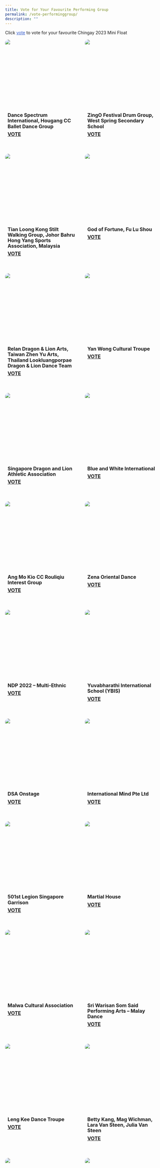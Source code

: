 ```yaml
---
title: Vote for Your Favourite Performing Group
permalink: /vote-performinggroup/
description: ""
---
```

Click <span style="text-decoration:underline; color:#345bcc">vote</span> to vote for your favourite Chingay 2023  Mini Float

<div style="display: grid; grid-template-columns: repeat(auto-fit, minmax(228px, 1fr)); gap:1rem; padding:0px">

<div style="display: block; overflow:hidden; text-decoration: none;  max-width: 20rem;">
<div style="border-radius: 10px; min-height:14rem; max-height:14rem; overflow:hidden;"><img style="min-height:14rem; object-fit: cover; position:relative; top:rem;" src="/images/ChingayAwards/Prologue%20Group%201.jpg"></div>
<div style="padding:.5rem; padding-top:.8rem; padding-bottom:2rem; text-align:left; line-height: 1.3em;"><span style= "font-size: 1rem; font-weight: bold;">Dance Spectrum International, Hougang CC Ballet Dance Group</span><br><span style="line-height: 2em; font-size: 1rem; font-weight: bold;"><a href="https://form.gov.sg/63d33904d4e11c0012c0ca98?622f011a09260b0012490c8c=Dance%20Spectrum%20International,%20Hougang%20CC%20Ballet%20Dance%20Group" target="_blank">VOTE</a></span></div></div>

<div style="display: block; overflow:hidden; text-decoration: none;  max-width: 20rem;">
<div style="border-radius: 10px; min-height:14rem; max-height:14rem; overflow:hidden;"><img style="min-height:14rem; object-fit: cover; position:relative; top:rem;" src="/images/ChingayAwards/Act%201%20Group%201.jpg"></div>
<div style="padding:.5rem; padding-top:.8rem; padding-bottom:2rem; text-align:left; line-height: 1.3em;"><span style= "font-size: 1rem; font-weight: bold;">ZingO Festival Drum Group, West Spring Secondary School</span><br><span style="line-height: 2em; font-size: 1rem; font-weight: bold;"><a href="https://form.gov.sg/63d33904d4e11c0012c0ca98?622f011a09260b0012490c8c=ZingO%20Festival%20Drum%20Group,%20West%20Spring%20Secondary%20School" target="_blank">VOTE</a></span></div></div>

<div style="display: block; overflow:hidden; text-decoration: none;  max-width: 20rem;">
<div style="border-radius: 10px; min-height:14rem; max-height:14rem; overflow:hidden;"><img style="min-height:14rem; object-fit: cover; position:relative; top:rem;" src="/images/ChingayAwards/Act%201%20Group%202.jpg"></div>
<div style="padding:.5rem; padding-top:.8rem; padding-bottom:2rem; text-align:left; line-height: 1.3em;"><span style= "font-size: 1rem; font-weight: bold;">Tian Loong Kong Stilt Walking Group, Johor Bahru Hong Yang Sports Association, Malaysia </span><br><span style="line-height: 2em; font-size: 1rem; font-weight: bold;"><a href="https://form.gov.sg/63d33904d4e11c0012c0ca98?622f011a09260b0012490c8c=Tian%20Loong%20Kong%20Stilt%20Walking%20Group,%20Johor%20Bahru%20Hong%20Yang%20Sports%20Association,%20Malaysia%20" target="_blank">VOTE</a></span></div></div>

<div style="display: block; overflow:hidden; text-decoration: none;  max-width: 20rem;">
<div style="border-radius: 10px; min-height:14rem; max-height:14rem; overflow:hidden;"><img style="min-height:14rem; object-fit: cover; position:relative; top:rem;" src="/images/ChingayAwards/Act%201%20Group%203.jpg"></div>
<div style="padding:.5rem; padding-top:.8rem; padding-bottom:2rem; text-align:left; line-height: 1.3em;"><span style= "font-size: 1rem; font-weight: bold;">God of Fortune, Fu Lu Shou </span><br><span style="line-height: 2em; font-size: 1rem; font-weight: bold;"><a href="https://form.gov.sg/63d33904d4e11c0012c0ca98?622f011a09260b0012490c8c=God%20of%20Fortune,%20Fu%20Lu%20Shou%20" target="_blank">VOTE</a></span></div></div>
	
<div style="display: block; overflow:hidden; text-decoration: none;  max-width: 20rem;">
<div style="border-radius: 10px; min-height:14rem; max-height:14rem; overflow:hidden;"><img style="min-height:14rem; object-fit: cover; position:relative; top:rem;" src="/images/ChingayAwards/Act%201%20Group%204.jpg"></div>
<div style="padding:.5rem; padding-top:.8rem; padding-bottom:2rem; text-align:left; line-height: 1.3em;"><span style= "font-size: 1rem; font-weight: bold;">Relan Dragon & Lion Arts, Taiwan Zhen Yu Arts, Thailand Lookluangporpae Dragon & Lion Dance Team</span><br><span style="line-height: 2em; font-size: 1rem; font-weight: bold;"><a href="https://form.gov.sg/63d33904d4e11c0012c0ca98?622f011a09260b0012490c8c=Relan%20Dragon%20and%20Lion%20Arts,%20Taiwan%20Zhen%20Yu%20Arts,%20Thailand%20Lookluangporpae%20Dragon%20&%20Lion%20Dance%20Team" target="_blank">VOTE</a></span></div></div>

<div style="display: block; overflow:hidden; text-decoration: none;  max-width: 20rem;">
<div style="border-radius: 10px; min-height:14rem; max-height:14rem; overflow:hidden;"><img style="min-height:14rem; object-fit: cover; position:relative; top:rem;" src="/images/ChingayAwards/Act%201%20Group%205.jpg"></div>
<div style="padding:.5rem; padding-top:.8rem; padding-bottom:2rem; text-align:left; line-height: 1.3em;"><span style= "font-size: 1rem; font-weight: bold;">Yan Wong Cultural Troupe</span><br><span style="line-height: 2em; font-size: 1rem; font-weight: bold;"><a href="https://form.gov.sg/63d33904d4e11c0012c0ca98?622f011a09260b0012490c8c=Yan%20Wong%20Cultural%20Troupe" target="_blank">VOTE</a></span></div></div>

<div style="display: block; overflow:hidden; text-decoration: none;  max-width: 20rem;">
<div style="border-radius: 10px; min-height:14rem; max-height:14rem; overflow:hidden;"><img style="min-height:14rem; object-fit: cover; position:relative; top:rem;" src="/images/ChingayAwards/Act%201%20Group%206.jpg"></div>
<div style="padding:.5rem; padding-top:.8rem; padding-bottom:2rem; text-align:left; line-height: 1.3em;"><span style= "font-size: 1rem; font-weight: bold;">Singapore Dragon and Lion Athletic Association</span><br><span style="line-height: 2em; font-size: 1rem; font-weight: bold;"><a href="https://form.gov.sg/63d33904d4e11c0012c0ca98?622f011a09260b0012490c8c=Singapore%20Dragon%20and%20Lion%20Athletic%20Association" target="_blank">VOTE</a></span></div></div>

<div style="display: block; overflow:hidden; text-decoration: none;  max-width: 20rem;">
<div style="border-radius: 10px; min-height:14rem; max-height:14rem; overflow:hidden;"><img style="min-height:14rem; object-fit: cover; position:relative; top:rem;" src="/images/ChingayAwards/Act%201%20Group%207.jpg"></div>
<div style="padding:.5rem; padding-top:.8rem; padding-bottom:2rem; text-align:left; line-height: 1.3em;"><span style= "font-size: 1rem; font-weight: bold;">Blue and White International</span><br><span style="line-height: 2em; font-size: 1rem; font-weight: bold;"><a href="https://form.gov.sg/63d33904d4e11c0012c0ca98?622f011a09260b0012490c8c=Blue%20and%20White%20International" target="_blank">VOTE</a></span></div></div>

<div style="display: block; overflow:hidden; text-decoration: none;  max-width: 20rem;">
<div style="border-radius: 10px; min-height:14rem; max-height:14rem; overflow:hidden;"><img style="min-height:14rem; object-fit: cover; position:relative; top:rem;" src="/images/ChingayAwards/Act%201%20Group%208.jpg"></div>
<div style="padding:.5rem; padding-top:.8rem; padding-bottom:2rem; text-align:left; line-height: 1.3em;"><span style= "font-size: 1rem; font-weight: bold;">Ang Mo Kio CC Rouliqiu Interest Group</span><br><span style="line-height: 2em; font-size: 1rem; font-weight: bold;"><a href="https://form.gov.sg/63d33904d4e11c0012c0ca98?622f011a09260b0012490c8c=Ang%20Mo%20Kio%20CC%20Rouliqiu%20Interest%20Group" target="_blank">VOTE</a></span></div></div>

<div style="display: block; overflow:hidden; text-decoration: none;  max-width: 20rem;">
<div style="border-radius: 10px; min-height:14rem; max-height:14rem; overflow:hidden;"><img style="min-height:14rem; object-fit: cover; position:relative; top:rem;" src="/images/ChingayAwards/Act%201%20Group%209.jpg"></div>
<div style="padding:.5rem; padding-top:.8rem; padding-bottom:2rem; text-align:left; line-height: 1.3em;"><span style= "font-size: 1rem; font-weight: bold;">Zena Oriental Dance</span><br><span style="line-height: 2em; font-size: 1rem; font-weight: bold;"><a href="https://form.gov.sg/63d33904d4e11c0012c0ca98?622f011a09260b0012490c8c=Zena%20Oriental%20Dance" target="_blank">VOTE</a></span></div></div>

<div style="display: block; overflow:hidden; text-decoration: none;  max-width: 20rem;">
<div style="border-radius: 10px; min-height:14rem; max-height:14rem; overflow:hidden;"><img style="min-height:14rem; object-fit: cover; position:relative; top:rem;" src="/images/ChingayAwards/Act%201%20Group%2010.jpg"></div>
<div style="padding:.5rem; padding-top:.8rem; padding-bottom:2rem; text-align:left; line-height: 1.3em;"><span style= "font-size: 1rem; font-weight: bold;">NDP 2022 – Multi-Ethnic </span><br><span style="line-height: 2em; font-size: 1rem; font-weight: bold;"><a href="https://form.gov.sg/63d33904d4e11c0012c0ca98?622f011a09260b0012490c8c=NDP%202022%20–%20Multi-Ethnic%20" target="_blank">VOTE</a></span></div></div>

<div style="display: block; overflow:hidden; text-decoration: none;  max-width: 20rem;">
<div style="border-radius: 10px; min-height:14rem; max-height:14rem; overflow:hidden;"><img style="min-height:14rem; object-fit: cover; position:relative; top:rem;" src="/images/ChingayAwards/Act%201%20Group%2011.jpg"></div>
<div style="padding:.5rem; padding-top:.8rem; padding-bottom:2rem; text-align:left; line-height: 1.3em;"><span style= "font-size: 1rem; font-weight: bold;">Yuvabharathi International School (YBIS)</span><br><span style="line-height: 2em; font-size: 1rem; font-weight: bold;"><a href="https://form.gov.sg/63d33904d4e11c0012c0ca98?622f011a09260b0012490c8c=Yuvabharathi%20International%20School%20(YBIS)" target="_blank">VOTE</a></span></div></div>

<div style="display: block; overflow:hidden; text-decoration: none;  max-width: 20rem;">
<div style="border-radius: 10px; min-height:14rem; max-height:14rem; overflow:hidden;"><img style="min-height:14rem; object-fit: cover; position:relative; top:rem;" src="/images/ChingayAwards/Act%201%20Group%2012.jpg"></div>
<div style="padding:.5rem; padding-top:.8rem; padding-bottom:2rem; text-align:left; line-height: 1.3em;"><span style= "font-size: 1rem; font-weight: bold;">DSA Onstage</span><br><span style="line-height: 2em; font-size: 1rem; font-weight: bold;"><a href="https://form.gov.sg/63d33904d4e11c0012c0ca98?622f011a09260b0012490c8c=DSA%20Onstage" target="_blank">VOTE</a></span></div></div>

<div style="display: block; overflow:hidden; text-decoration: none;  max-width: 20rem;">
<div style="border-radius: 10px; min-height:14rem; max-height:14rem; overflow:hidden;"><img style="min-height:14rem; object-fit: cover; position:relative; top:rem;" src="/images/ChingayAwards/Act%201%20Group%2013.jpg"></div>
<div style="padding:.5rem; padding-top:.8rem; padding-bottom:2rem; text-align:left; line-height: 1.3em;"><span style= "font-size: 1rem; font-weight: bold;">International Mind Pte Ltd</span><br><span style="line-height: 2em; font-size: 1rem; font-weight: bold;"><a href="https://form.gov.sg/63d33904d4e11c0012c0ca98?622f011a09260b0012490c8c=International%20Mind%20Pte%20Ltd" target="_blank">VOTE</a></span></div></div>

<div style="display: block; overflow:hidden; text-decoration: none;  max-width: 20rem;">
<div style="border-radius: 10px; min-height:14rem; max-height:14rem; overflow:hidden;"><img style="min-height:14rem; object-fit: cover; position:relative; top:rem;" src="/images/ChingayAwards/Act%201%20Group%2014.jpg"></div>
<div style="padding:.5rem; padding-top:.8rem; padding-bottom:2rem; text-align:left; line-height: 1.3em;"><span style= "font-size: 1rem; font-weight: bold;">501st Legion Singapore Garrison</span><br><span style="line-height: 2em; font-size: 1rem; font-weight: bold;"><a href="https://form.gov.sg/63d33904d4e11c0012c0ca98?622f011a09260b0012490c8c=501st%20Legion%20Singapore%20Garrison" target="_blank">VOTE</a></span></div></div>

<div style="display: block; overflow:hidden; text-decoration: none;  max-width: 20rem;">
<div style="border-radius: 10px; min-height:14rem; max-height:14rem; overflow:hidden;"><img style="min-height:14rem; object-fit: cover; position:relative; top:rem;" src="/images/ChingayAwards/Act%201%20Group%2015.jpg"></div>
<div style="padding:.5rem; padding-top:.8rem; padding-bottom:2rem; text-align:left; line-height: 1.3em;"><span style= "font-size: 1rem; font-weight: bold;">Martial House</span><br><span style="line-height: 2em; font-size: 1rem; font-weight: bold;"><a href="https://form.gov.sg/63d33904d4e11c0012c0ca98?622f011a09260b0012490c8c=Martial%20House" target="_blank">VOTE</a></span></div></div>

<div style="display: block; overflow:hidden; text-decoration: none;  max-width: 20rem;">
<div style="border-radius: 10px; min-height:14rem; max-height:14rem; overflow:hidden;"><img style="min-height:14rem; object-fit: cover; position:relative; top:rem;" src="/images/ChingayAwards/Act%201%20Group%2016.jpg"></div>
<div style="padding:.5rem; padding-top:.8rem; padding-bottom:2rem; text-align:left; line-height: 1.3em;"><span style= "font-size: 1rem; font-weight: bold;">Malwa Cultural Association</span><br><span style="line-height: 2em; font-size: 1rem; font-weight: bold;"><a href="https://form.gov.sg/63d33904d4e11c0012c0ca98?622f011a09260b0012490c8c=Malwa%20Cultural%20Association" target="_blank">VOTE</a></span></div></div>

<div style="display: block; overflow:hidden; text-decoration: none;  max-width: 20rem;">
<div style="border-radius: 10px; min-height:14rem; max-height:14rem; overflow:hidden;"><img style="min-height:14rem; object-fit: cover; position:relative; top:rem;" src="/images/ChingayAwards/Act%201%20Group%2017.jpg"></div>
<div style="padding:.5rem; padding-top:.8rem; padding-bottom:2rem; text-align:left; line-height: 1.3em;"><span style= "font-size: 1rem; font-weight: bold;">Sri Warisan Som Said Performing Arts – Malay Dance</span><br><span style="line-height: 2em; font-size: 1rem; font-weight: bold;"><a href="https://form.gov.sg/63d33904d4e11c0012c0ca98?622f011a09260b0012490c8c=Sri%20Warisan%20Som%20Said%20Performing%20Arts%20–%20Malay%20Dance" target="_blank">VOTE</a></span></div></div>

<div style="display: block; overflow:hidden; text-decoration: none;  max-width: 20rem;">
<div style="border-radius: 10px; min-height:14rem; max-height:14rem; overflow:hidden;"><img style="min-height:14rem; object-fit: cover; position:relative; top:rem;" src="/images/ChingayAwards/Act%201%20Group%2018.jpg"></div>
<div style="padding:.5rem; padding-top:.8rem; padding-bottom:2rem; text-align:left; line-height: 1.3em;"><span style= "font-size: 1rem; font-weight: bold;">Leng Kee Dance Troupe</span><br><span style="line-height: 2em; font-size: 1rem; font-weight: bold;"><a href="https://form.gov.sg/63d33904d4e11c0012c0ca98?622f011a09260b0012490c8c=Leng%20Kee%20Dance%20Troupe" target="_blank">VOTE</a></span></div></div>

<div style="display: block; overflow:hidden; text-decoration: none;  max-width: 20rem;">
<div style="border-radius: 10px; min-height:14rem; max-height:14rem; overflow:hidden;"><img style="min-height:14rem; object-fit: cover; position:relative; top:rem;" src="/images/ChingayAwards/Act%201%20Group%2019.jpg"></div>
<div style="padding:.5rem; padding-top:.8rem; padding-bottom:2rem; text-align:left; line-height: 1.3em;"><span style= "font-size: 1rem; font-weight: bold;">Betty Kang, Mag Wichman, Lara Van Steen, Julia Van Steen</span><br><span style="line-height: 2em; font-size: 1rem; font-weight: bold;"><a href="https://form.gov.sg/63d33904d4e11c0012c0ca98?622f011a09260b0012490c8c=Betty%20Kang,%20Mag%20Wichman,%20Lara%20Van%20Steen,%20Julia%20Van%20Steen" target="_blank">VOTE</a></span></div></div>

<div style="display: block; overflow:hidden; text-decoration: none;  max-width: 20rem;">
<div style="border-radius: 10px; min-height:14rem; max-height:14rem; overflow:hidden;"><img style="min-height:14rem; object-fit: cover; position:relative; top:rem;" src="/images/ChingayAwards/Act%201%20Group%2020.jpg"></div>
<div style="padding:.5rem; padding-top:.8rem; padding-bottom:2rem; text-align:left; line-height: 1.3em;"><span style= "font-size: 1rem; font-weight: bold;">Sakthi Fine Arts</span><br><span style="line-height: 2em; font-size: 1rem; font-weight: bold;"><a href="https://form.gov.sg/63d33904d4e11c0012c0ca98?622f011a09260b0012490c8c=Sakthi%20Fine%20Arts" target="_blank">VOTE</a></span></div></div>

<div style="display: block; overflow:hidden; text-decoration: none;  max-width: 20rem;">
<div style="border-radius: 10px; min-height:14rem; max-height:14rem; overflow:hidden;"><img style="min-height:14rem; object-fit: cover; position:relative; top:rem;" src="/images/ChingayAwards/Act%201%20Group%2021.jpg"></div>
<div style="padding:.5rem; padding-top:.8rem; padding-bottom:2rem; text-align:left; line-height: 1.3em;"><span style= "font-size: 1rem; font-weight: bold;">Musicians from We’ve Got Talent! 2023: Michelle Chua (Guzheng), Tan Yuqing (Sheng), NUS CAC Angklung, Happy Ukers Group & Green Percussion Interest Group @ Bukit Gombak</span><br><span style="line-height: 2em; font-size: 1rem; font-weight: bold;"><a href="https://form.gov.sg/63d33904d4e11c0012c0ca98?622f011a09260b0012490c8c=Musicians%20from%20We’ve%20Got%20Talent!%202023:%20Michelle%20Chua%20(Guzheng),%20Tan%20Yuqing%20(Sheng),%20NUS%20CAC%20Angklung,%20Happy%20Ukers%20Group%20and%20Green%20Percussion%20Interest%20Group%20@%20Bukit%20Gombak" target="_blank">VOTE</a></span></div></div>

<div style="display: block; overflow:hidden; text-decoration: none;  max-width: 20rem;">
<div style="border-radius: 10px; min-height:14rem; max-height:14rem; overflow:hidden;"><img style="min-height:14rem; object-fit: cover; position:relative; top:rem;" src="/images/ChingayAwards/Act%201%20Group%2022.jpg"></div>
<div style="padding:.5rem; padding-top:.8rem; padding-bottom:2rem; text-align:left; line-height: 1.3em;"><span style= "font-size: 1rem; font-weight: bold;">Momentum Show Choir (Emerge Arts & Media Academy, TruDance, Wellington Primary School, Angsana Primary School)</span><br><span style="line-height: 2em; font-size: 1rem; font-weight: bold;"><a href="https://form.gov.sg/63d33904d4e11c0012c0ca98?622f011a09260b0012490c8c=Momentum%20Show%20Choir%20(Emerge%20Arts%20&%20Media%20Academy,%20TruDance,%20Wellington%20Primary%20School,%20Angsana%20Primary%20School)" target="_blank">VOTE</a></span></div></div>

<div style="display: block; overflow:hidden; text-decoration: none;  max-width: 20rem;">
<div style="border-radius: 10px; min-height:14rem; max-height:14rem; overflow:hidden;"><img style="min-height:14rem; object-fit: cover; position:relative; top:rem;" src="/images/ChingayAwards/Act%201%20Group%2023.jpg"></div>
<div style="padding:.5rem; padding-top:.8rem; padding-bottom:2rem; text-align:left; line-height: 1.3em;"><span style= "font-size: 1rem; font-weight: bold;">North West Community Development Council Dance-Fit Club</span><br><span style="line-height: 2em; font-size: 1rem; font-weight: bold;"><a href="https://form.gov.sg/63d33904d4e11c0012c0ca98?622f011a09260b0012490c8c=North%20West%20Community%20Development%20Council%20Dance-Fit%20Club" target="_blank">VOTE</a></span></div></div>

<div style="display: block; overflow:hidden; text-decoration: none;  max-width: 20rem;">
<div style="border-radius: 10px; min-height:14rem; max-height:14rem; overflow:hidden;"><img style="min-height:14rem; object-fit: cover; position:relative; top:rem;" src="/images/ChingayAwards/Act%201%20Group%2024.jpg"></div>
<div style="padding:.5rem; padding-top:.8rem; padding-bottom:2rem; text-align:left; line-height: 1.3em;"><span style= "font-size: 1rem; font-weight: bold;">Chingay 2023 Community Star – 
The Lesslars and Singers from We’ve Got Talent! 2023: Asher Mendelsohn, Amadei Noemie, Amadei Zoe, Elna Syafiqah, Jernice Tan</span><br><span style="line-height: 2em; font-size: 1rem; font-weight: bold;"><a href="https://form.gov.sg/63d33904d4e11c0012c0ca98?622f011a09260b0012490c8c=Chingay%202023%20Community%20Star%20–%20
The%20Lesslars%20and%20Singers%20from%20We’ve%20Got%20Talent!%202023:%20Asher%20Mendelsohn,%20Amadei%20Noemie,%20Amadei%20Zoe,%20Elna%20Syafiqah,%20Jernice%20Tan" target="_blank">VOTE</a></span></div></div>

<div style="display: block; overflow:hidden; text-decoration: none;  max-width: 20rem;">
<div style="border-radius: 10px; min-height:14rem; max-height:14rem; overflow:hidden;"><img style="min-height:14rem; object-fit: cover; position:relative; top:rem;" src="/images/ChingayAwards/Act%201%20Group%2025.jpg"></div>
<div style="padding:.5rem; padding-top:.8rem; padding-bottom:2rem; text-align:left; line-height: 1.3em;"><span style= "font-size: 1rem; font-weight: bold;">Harley - Davidson Brothers</span><br><span style="line-height: 2em; font-size: 1rem; font-weight: bold;"><a href="https://form.gov.sg/63d33904d4e11c0012c0ca98?622f011a09260b0012490c8c=Harley%20-%20Davidson%20Brothers" target="_blank">VOTE</a></span></div></div>

<div style="display: block; overflow:hidden; text-decoration: none;  max-width: 20rem;">
<div style="border-radius: 10px; min-height:14rem; max-height:14rem; overflow:hidden;"><img style="min-height:14rem; object-fit: cover; position:relative; top:rem;" src="/images/ChingayAwards/Act%201%20Group%2026.jpg"></div>
<div style="padding:.5rem; padding-top:.8rem; padding-bottom:2rem; text-align:left; line-height: 1.3em;"><span style= "font-size: 1rem; font-weight: bold;">The Academy of Dance </span><br><span style="line-height: 2em; font-size: 1rem; font-weight: bold;"><a href="https://form.gov.sg/63d33904d4e11c0012c0ca98?622f011a09260b0012490c8c=The%20Academy%20of%20Dance%20" target="_blank">VOTE</a></span></div></div>

<div style="display: block; overflow:hidden; text-decoration: none;  max-width: 20rem;">
<div style="border-radius: 10px; min-height:14rem; max-height:14rem; overflow:hidden;"><img style="min-height:14rem; object-fit: cover; position:relative; top:rem;" src="/images/ChingayAwards/Act%202%20Group%201.jpg"></div>
<div style="padding:.5rem; padding-top:.8rem; padding-bottom:2rem; text-align:left; line-height: 1.3em;"><span style= "font-size: 1rem; font-weight: bold;">Youth In Us, Parkour Singapore, Urban BMX</span><br><span style="line-height: 2em; font-size: 1rem; font-weight: bold;"><a href="https://form.gov.sg/63d33904d4e11c0012c0ca98?622f011a09260b0012490c8c=Youth%20In%20Us,%20Parkour%20Singapore,%20Urban%20BMX" target="_blank">VOTE</a></span></div></div>

<div style="display: block; overflow:hidden; text-decoration: none;  max-width: 20rem;">
<div style="border-radius: 10px; min-height:14rem; max-height:14rem; overflow:hidden;"><img style="min-height:14rem; object-fit: cover; position:relative; top:rem;" src="/images/ChingayAwards/Act%203%20Group%201.jpg"></div>
<div style="padding:.5rem; padding-top:.8rem; padding-bottom:2rem; text-align:left; line-height: 1.3em;"><span style= "font-size: 1rem; font-weight: bold;">Soka Gakkai Singapore (Choir)</span><br><span style="line-height: 2em; font-size: 1rem; font-weight: bold;"><a href="https://form.gov.sg/63d33904d4e11c0012c0ca98?622f011a09260b0012490c8c=Soka%20Gakkai%20Singapore%20(Choir)" target="_blank">VOTE</a></span></div></div>

<div style="display: block; overflow:hidden; text-decoration: none;  max-width: 20rem;">
<div style="border-radius: 10px; min-height:14rem; max-height:14rem; overflow:hidden;"><img style="min-height:14rem; object-fit: cover; position:relative; top:rem;" src="/images/ChingayAwards/Act%204%20Group%201.jpg"></div>
<div style="padding:.5rem; padding-top:.8rem; padding-bottom:2rem; text-align:left; line-height: 1.3em;"><span style= "font-size: 1rem; font-weight: bold;">The Japanese Association, Singapore</span><br><span style="line-height: 2em; font-size: 1rem; font-weight: bold;"><a href="https://form.gov.sg/63d33904d4e11c0012c0ca98?622f011a09260b0012490c8c=The%20Japanese%20Association,%20Singapore" target="_blank">VOTE</a></span></div></div>

<div style="display: block; overflow:hidden; text-decoration: none;  max-width: 20rem;">
<div style="border-radius: 10px; min-height:14rem; max-height:14rem; overflow:hidden;"><img style="min-height:14rem; object-fit: cover; position:relative; top:rem;" src="/images/ChingayAwards/Act%204%20Group%202.jpg"></div>
<div style="padding:.5rem; padding-top:.8rem; padding-bottom:2rem; text-align:left; line-height: 1.3em;"><span style= "font-size: 1rem; font-weight: bold;">The Mexican Association in Singapore</span><br><span style="line-height: 2em; font-size: 1rem; font-weight: bold;"><a href="https://form.gov.sg/63d33904d4e11c0012c0ca98?622f011a09260b0012490c8c=The%20Mexican%20Association%20in%20Singapore" target="_blank">VOTE</a></span></div></div>

<div style="display: block; overflow:hidden; text-decoration: none;  max-width: 20rem;">
<div style="border-radius: 10px; min-height:14rem; max-height:14rem; overflow:hidden;"><img style="min-height:14rem; object-fit: cover; position:relative; top:rem;" src="/images/ChingayAwards/Act%204%20Group%203.jpg"></div>
<div style="padding:.5rem; padding-top:.8rem; padding-bottom:2rem; text-align:left; line-height: 1.3em;"><span style= "font-size: 1rem; font-weight: bold;">The Kamala Club, Singapore </span><br><span style="line-height: 2em; font-size: 1rem; font-weight: bold;"><a href="https://form.gov.sg/63d33904d4e11c0012c0ca98?622f011a09260b0012490c8c=The%20Kamala%20Club,%20Singapore%20" target="_blank">VOTE</a></span></div></div>

<div style="display: block; overflow:hidden; text-decoration: none;  max-width: 20rem;">
<div style="border-radius: 10px; min-height:14rem; max-height:14rem; overflow:hidden;"><img style="min-height:14rem; object-fit: cover; position:relative; top:rem;" src="/images/ChingayAwards/Act%204%20Group%204.jpg"></div>
<div style="padding:.5rem; padding-top:.8rem; padding-bottom:2rem; text-align:left; line-height: 1.3em;"><span style= "font-size: 1rem; font-weight: bold;">Multi-Ethnic Act</span><br><span style="line-height: 2em; font-size: 1rem; font-weight: bold;"><a href="https://form.gov.sg/63d33904d4e11c0012c0ca98?622f011a09260b0012490c8c=Multi-Ethnic%20Act" target="_blank">VOTE</a></span></div></div>

<div style="display: block; overflow:hidden; text-decoration: none;  max-width: 20rem;">
<div style="border-radius: 10px; min-height:14rem; max-height:14rem; overflow:hidden;"><img style="min-height:14rem; object-fit: cover; position:relative; top:rem;" src="/images/ChingayAwards/Act%205%20Group%201.jpg"></div>
<div style="padding:.5rem; padding-top:.8rem; padding-bottom:2rem; text-align:left; line-height: 1.3em;"><span style= "font-size: 1rem; font-weight: bold;">SMU Caderas Latinas</span><br><span style="line-height: 2em; font-size: 1rem; font-weight: bold;"><a href="https://form.gov.sg/63d33904d4e11c0012c0ca98?622f011a09260b0012490c8c=SMU%20Caderas%20Latinas" target="_blank">VOTE</a></span></div></div>

<div style="display: block; overflow:hidden; text-decoration: none;  max-width: 20rem;">
<div style="border-radius: 10px; min-height:14rem; max-height:14rem; overflow:hidden;"><img style="min-height:14rem; object-fit: cover; position:relative; top:rem;" src="/images/ChingayAwards/Act%205%20Group%202.jpg"></div>
<div style="padding:.5rem; padding-top:.8rem; padding-bottom:2rem; text-align:left; line-height: 1.3em;"><span style= "font-size: 1rem; font-weight: bold;">WANNA Studio</span><br><span style="line-height: 2em; font-size: 1rem; font-weight: bold;"><a href="https://form.gov.sg/63d33904d4e11c0012c0ca98?622f011a09260b0012490c8c=WANNA%20Studio" target="_blank">VOTE</a></span></div></div>

<div style="display: block; overflow:hidden; text-decoration: none;  max-width: 20rem;">
<div style="border-radius: 10px; min-height:14rem; max-height:14rem; overflow:hidden;"><img style="min-height:14rem; object-fit: cover; position:relative; top:rem;" src="/images/ChingayAwards/Act%205%20Group%203.jpg"></div>
<div style="padding:.5rem; padding-top:.8rem; padding-bottom:2rem; text-align:left; line-height: 1.3em;"><span style= "font-size: 1rem; font-weight: bold;">CheerFit </span><br><span style="line-height: 2em; font-size: 1rem; font-weight: bold;"><a href="https://form.gov.sg/63d33904d4e11c0012c0ca98?622f011a09260b0012490c8c=CheerFit" target="_blank">VOTE</a></span></div></div>

<div style="display: block; overflow:hidden; text-decoration: none;  max-width: 20rem;">
<div style="border-radius: 10px; min-height:14rem; max-height:14rem; overflow:hidden;"><img style="min-height:14rem; object-fit: cover; position:relative; top:rem;" src="/images/ChingayAwards/Act%205%20Group%204.jpg"></div>
<div style="padding:.5rem; padding-top:.8rem; padding-bottom:2rem; text-align:left; line-height: 1.3em;"><span style= "font-size: 1rem; font-weight: bold;">Piloxing®</span><br><span style="line-height: 2em; font-size: 1rem; font-weight: bold;"><a href="https://form.gov.sg/63d33904d4e11c0012c0ca98?622f011a09260b0012490c8c=20Piloxing®" target="_blank">VOTE</a></span></div></div>

<div style="display: block; overflow:hidden; text-decoration: none;  max-width: 20rem;">
<div style="border-radius: 10px; min-height:14rem; max-height:14rem; overflow:hidden;"><img style="min-height:14rem; object-fit: cover; position:relative; top:rem;" src="/images/ChingayAwards/Act%205%20Group%205.jpg"></div>
<div style="padding:.5rem; padding-top:.8rem; padding-bottom:2rem; text-align:left; line-height: 1.3em;"><span style= "font-size: 1rem; font-weight: bold;">Dance Inspiration</span><br><span style="line-height: 2em; font-size: 1rem; font-weight: bold;"><a href="https://form.gov.sg/63d33904d4e11c0012c0ca98?622f011a09260b0012490c8c=Dance%20Inspiration" target="_blank">VOTE</a></span></div></div>

<div style="display: block; overflow:hidden; text-decoration: none;  max-width: 20rem;">
<div style="border-radius: 10px; min-height:14rem; max-height:14rem; overflow:hidden;"><img style="min-height:14rem; object-fit: cover; position:relative; top:rem;" src="/images/ChingayAwards/Act%205%20Group%206.jpg"></div>
<div style="padding:.5rem; padding-top:.8rem; padding-bottom:2rem; text-align:left; line-height: 1.3em;"><span style= "font-size: 1rem; font-weight: bold;">People’s Association Youth Movement (PAYM) </span><br><span style="line-height: 2em; font-size: 1rem; font-weight: bold;"><a href="https://form.gov.sg/63d33904d4e11c0012c0ca98?622f011a09260b0012490c8c=People’s%20Association%20Youth%20Movement%20(PAYM)" target="_blank">VOTE</a></span></div></div>

<div style="display: block; overflow:hidden; text-decoration: none;  max-width: 20rem;">
<div style="border-radius: 10px; min-height:14rem; max-height:14rem; overflow:hidden;"><img style="min-height:14rem; object-fit: cover; position:relative; top:rem;" src="/images/ChingayAwards/Act%205%20Group%207.jpg"></div>
<div style="padding:.5rem; padding-top:.8rem; padding-bottom:2rem; text-align:left; line-height: 1.3em;"><span style= "font-size: 1rem; font-weight: bold;">Soorya (Singapore)</span><br><span style="line-height: 2em; font-size: 1rem; font-weight: bold;"><a href="https://form.gov.sg/63d33904d4e11c0012c0ca98?622f011a09260b0012490c8c=Soorya%20(Singapore)" target="_blank">VOTE</a></span></div></div>

<div style="display: block; overflow:hidden; text-decoration: none;  max-width: 20rem;">
<div style="border-radius: 10px; min-height:14rem; max-height:14rem; overflow:hidden;"><img style="min-height:14rem; object-fit: cover; position:relative; top:rem;" src="/images/ChingayAwards/Act%205%20Group%208.jpg"></div>
<div style="padding:.5rem; padding-top:.8rem; padding-bottom:2rem; text-align:left; line-height: 1.3em;"><span style= "font-size: 1rem; font-weight: bold;">Jamiyah Singapore</span><br><span style="line-height: 2em; font-size: 1rem; font-weight: bold;"><a href="https://form.gov.sg/63d33904d4e11c0012c0ca98?622f011a09260b0012490c8c=Jamiyah%20Singapore" target="_blank">VOTE</a></span></div></div>

<div style="display: block; overflow:hidden; text-decoration: none;  max-width: 20rem;">
<div style="border-radius: 10px; min-height:14rem; max-height:14rem; overflow:hidden;"><img style="min-height:14rem; object-fit: cover; position:relative; top:rem;" src="/images/ChingayAwards/Act%205%20Group%209.jpg"></div>
<div style="padding:.5rem; padding-top:.8rem; padding-bottom:2rem; text-align:left; line-height: 1.3em;"><span style= "font-size: 1rem; font-weight: bold;">Singapore Buddhist Federation</span><br><span style="line-height: 2em; font-size: 1rem; font-weight: bold;"><a href="https://form.gov.sg/63d33904d4e11c0012c0ca98?622f011a09260b0012490c8c=Singapore%20Buddhist%20Federation" target="_blank">VOTE</a></span></div></div>

<div style="display: block; overflow:hidden; text-decoration: none;  max-width: 20rem;">
<div style="border-radius: 10px; min-height:14rem; max-height:14rem; overflow:hidden;"><img style="min-height:14rem; object-fit: cover; position:relative; top:rem;" src="/images/ChingayAwards/Act%205%20Group%2010.jpg"></div>
<div style="padding:.5rem; padding-top:.8rem; padding-bottom:2rem; text-align:left; line-height: 1.3em;"><span style= "font-size: 1rem; font-weight: bold;">Singapore Malayalee Association</span><br><span style="line-height: 2em; font-size: 1rem; font-weight: bold;"><a href="https://form.gov.sg/63d33904d4e11c0012c0ca98?622f011a09260b0012490c8c=Singapore%20Malayalee%20Association" target="_blank">VOTE</a></span></div></div>

<div style="display: block; overflow:hidden; text-decoration: none;  max-width: 20rem;">
<div style="border-radius: 10px; min-height:14rem; max-height:14rem; overflow:hidden;"><img style="min-height:14rem; object-fit: cover; position:relative; top:rem;" src="/images/ChingayAwards/Act%205%20Group%2011.jpg"></div>
<div style="padding:.5rem; padding-top:.8rem; padding-bottom:2rem; text-align:left; line-height: 1.3em;"><span style= "font-size: 1rem; font-weight: bold;">Faith Music Centre</span><br><span style="line-height: 2em; font-size: 1rem; font-weight: bold;"><a href="https://form.gov.sg/63d33904d4e11c0012c0ca98?622f011a09260b0012490c8c=Faith%20Music%20Centre" target="_blank">VOTE</a></span></div></div>

<div style="display: block; overflow:hidden; text-decoration: none;  max-width: 20rem;">
<div style="border-radius: 10px; min-height:14rem; max-height:14rem; overflow:hidden;"><img style="min-height:14rem; object-fit: cover; position:relative; top:rem;" src="/images/ChingayAwards/Act%205%20Group%2012.jpg"></div>
<div style="padding:.5rem; padding-top:.8rem; padding-bottom:2rem; text-align:left; line-height: 1.3em;"><span style= "font-size: 1rem; font-weight: bold;">Insurance and Financial Practitioners Association of Singapore (IFPAS) </span><br><span style="line-height: 2em; font-size: 1rem; font-weight: bold;"><a href="https://form.gov.sg/63d33904d4e11c0012c0ca98?622f011a09260b0012490c8c=Insurance%20and%20Financial%20Practitioners%20Association%20of%20Singapore%20(IFPAS)%20" target="_blank">VOTE</a></span></div></div>

<div style="display: block; overflow:hidden; text-decoration: none;  max-width: 20rem;">
<div style="border-radius: 10px; min-height:14rem; max-height:14rem; overflow:hidden;"><img style="min-height:14rem; object-fit: cover; position:relative; top:rem;" src="/images/ChingayAwards/Act%205%20Group%2013.jpg"></div>
<div style="padding:.5rem; padding-top:.8rem; padding-bottom:2rem; text-align:left; line-height: 1.3em;"><span style= "font-size: 1rem; font-weight: bold;">Anggerik Temasek Bangsawan LLP (ATB)</span><br><span style="line-height: 2em; font-size: 1rem; font-weight: bold;"><a href="https://form.gov.sg/63d33904d4e11c0012c0ca98?622f011a09260b0012490c8c=Anggerik%20Temasek%20Bangsawan%20LLP%20(ATB)" target="_blank">VOTE</a></span></div></div>

<div style="display: block; overflow:hidden; text-decoration: none;  max-width: 20rem;">
<div style="border-radius: 10px; min-height:14rem; max-height:14rem; overflow:hidden;"><img style="min-height:14rem; object-fit: cover; position:relative; top:rem;" src="/images/ChingayAwards/Act%205%20Group%2014.jpg"></div>
<div style="padding:.5rem; padding-top:.8rem; padding-bottom:2rem; text-align:left; line-height: 1.3em;"><span style= "font-size: 1rem; font-weight: bold;">Soka Gakkai Singapore</span><br><span style="line-height: 2em; font-size: 1rem; font-weight: bold;"><a href="https://form.gov.sg/63d33904d4e11c0012c0ca98?622f011a09260b0012490c8c=Soka%20Gakkai%20Singapore" target="_blank">VOTE</a></span></div></div>

<div style="display: block; overflow:hidden; text-decoration: none;  max-width: 20rem;">
<div style="border-radius: 10px; min-height:14rem; max-height:14rem; overflow:hidden;"><img style="min-height:14rem; object-fit: cover; position:relative; top:rem;" src="/images/ChingayAwards/Act%206%20Group%201.jpg"></div>
<div style="padding:.5rem; padding-top:.8rem; padding-bottom:2rem; text-align:left; line-height: 1.3em;"><span style= "font-size: 1rem; font-weight: bold;">Taneo Dance Academy, Distinct Creative Arts</span><br><span style="line-height: 2em; font-size: 1rem; font-weight: bold;"><a href="https://form.gov.sg/63d33904d4e11c0012c0ca98?622f011a09260b0012490c8c=Taneo%20Dance%20Academy,%20Distinct%20Creative%20Arts" target="_blank">VOTE</a></span></div></div>

	
	
	
	
	
</div>